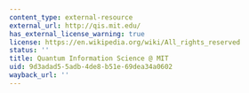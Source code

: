 ```yaml
---
content_type: external-resource
external_url: http://qis.mit.edu/
has_external_license_warning: true
license: https://en.wikipedia.org/wiki/All_rights_reserved
status: ''
title: Quantum Information Science @ MIT
uid: 9d3adad5-5adb-4de8-b51e-69dea34a0602
wayback_url: ''
---
```

